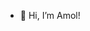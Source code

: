 - 👋 Hi, I’m Amol!



<!---
amol1211/amol1211 is a ✨ special ✨ repository because its `README.md` (this file) appears on your GitHub profile.
You can click the Preview link to take a look at your changes.
--->
